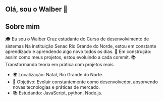 ## Olá, sou o Walber 👋

## Sobre mim
🎓 Eu sou o Walber Cruz estudante do Curso de desenvolvimento de sistemas Na instituição Senac Rio Grande do Norde, estou em constante aprendizado  e aprendendo algo novo todos os dias.
🔧 Em construção: assim como meus projetos, estou evoluindo a cada commit.
📚 Transformando teoria em prática com projetos reais.

- 🌍 Localização: Natal, Rio Grande do Norte.
- 🎯 Objetivo: Evoluir constantemente como desenvolvedor, absorvendo novas tecnologias e práticas de mercado.
- 📚 Estudando: JavaScript, python, Node.js.
  


